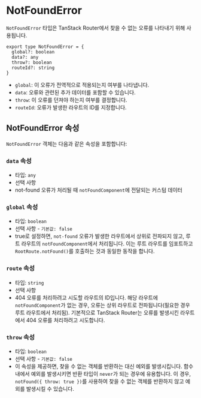 # NotFoundError

`NotFoundError` 타입은 TanStack Router에서 찾을 수 없는 오류를 나타내기 위해 사용됩니다.

```tsx
export type NotFoundError = {
  global?: boolean
  data?: any
  throw?: boolean
  routeId?: string
}
```

- `global`: 이 오류가 전역적으로 적용되는지 여부를 나타냅니다.
- `data`: 오류와 관련된 추가 데이터를 포함할 수 있습니다.
- `throw`: 이 오류를 던져야 하는지 여부를 결정합니다.
- `routeId`: 오류가 발생한 라우트의 ID를 지정합니다.


## NotFoundError 속성

`NotFoundError` 객체는 다음과 같은 속성을 포함합니다:


### `data` 속성

- 타입: `any`
- 선택 사항
- not-found 오류가 처리될 때 `notFoundComponent`에 전달되는 커스텀 데이터


### `global` 속성

- 타입: `boolean`
- 선택 사항 - `기본값: false`
- true로 설정하면, `not-found` 오류가 발생한 라우트에서 상위로 전파되지 않고, 루트 라우트의 `notFoundComponent`에서 처리됩니다. 이는 루트 라우트를 임포트하고 `RootRoute.notFound()`를 호출하는 것과 동일한 동작을 합니다.


### `route` 속성

- 타입: `string`
- 선택 사항
- 404 오류를 처리하려고 시도할 라우트의 ID입니다. 해당 라우트에 `notFoundComponent`가 없는 경우, 오류는 상위 라우트로 전파됩니다(필요한 경우 루트 라우트에서 처리됨). 기본적으로 TanStack Router는 오류를 발생시킨 라우트에서 404 오류를 처리하려고 시도합니다.


### `throw` 속성

- 타입: `boolean`
- 선택 사항 - `기본값: false`
- 이 속성을 제공하면, 찾을 수 없는 객체를 반환하는 대신 예외를 발생시킵니다. 함수 내에서 예외를 발생시키면 반환 타입이 `never`가 되는 경우에 유용합니다. 이 경우, `notFound({ throw: true })`를 사용하여 찾을 수 없는 객체를 반환하지 않고 예외를 발생시킬 수 있습니다.


